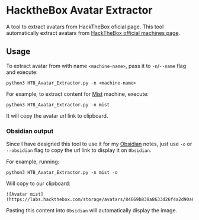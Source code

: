 # HacktheBox Avatar Extractor

A tool to extract avatars from HackTheBox oficial page. This tool automatically extract avatars from [HackTheBox official machines page](https://www.hackthebox.com/machines/).

## Usage
To extract avatar from with name `<machine-name>`, pass it to `-n`/`--name` flag and execute:
```shell-session
python3 HTB_Avatar_Extractor.py -n <machine-name>
```

For example, to extract content for [Mist](https://www.hackthebox.com/machines/mist) machine, execute:
```shell-session
python3 HTB_Avatar_Extractor.py -n mist
```

It will copy the avatar url link to clipboard.

### Obsidian output
Since I have designed this tool to use it for my [Obsidian](https://obsidian.md/) notes, just use `-o` or `--obsidian` flag to copy the url link to display it on `Obsidian`.

For example, running:
```shell-session
python3 HTB_Avatar_Extractor.py -n mist -o
```
Will copy to our clipboard:
```
![Avatar mist](https://labs.hackthebox.com/storage/avatars/84669b838a8633d26f4a2d90a6069f7e.png)
```
Pasting this content into `Obsidian` will automatically display the image.
